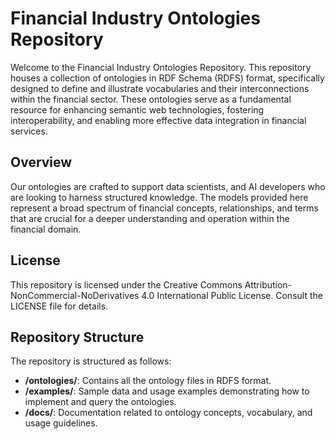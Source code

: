 # Financial Industry Ontologies Repository

Welcome to the Financial Industry Ontologies Repository. This repository houses a collection of ontologies in RDF Schema (RDFS) format, specifically designed to define and illustrate vocabularies and their interconnections within the financial sector. These ontologies serve as a fundamental resource for enhancing semantic web technologies, fostering interoperability, and enabling more effective data integration in financial services.

## Overview

Our ontologies are crafted to support data scientists, and AI developers who are looking to harness structured knowledge. The models provided here represent a broad spectrum of financial concepts, relationships, and terms that are crucial for a deeper understanding and operation within the financial domain.

##  License
This repository is licensed under the Creative Commons Attribution-NonCommercial-NoDerivatives 4.0 International Public License.
Consult the LICENSE file for details.

## Repository Structure

The repository is structured as follows:

- **/ontologies/**: Contains all the ontology files in RDFS format.
- **/examples/**: Sample data and usage examples demonstrating how to implement and query the ontologies.
- **/docs/**: Documentation related to ontology concepts, vocabulary, and usage guidelines.

